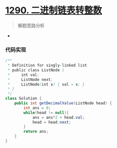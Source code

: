 # [1290. 二进制链表转整数](https://leetcode-cn.com/problems/convert-binary-number-in-a-linked-list-to-integer/)

> 解题思路分析

- 

### 代码实现


~~~java
/**
 * Definition for singly-linked list.
 * public class ListNode {
 *     int val;
 *     ListNode next;
 *     ListNode(int x) { val = x; }
 * }
 */
class Solution {
    public int getDecimalValue(ListNode head) {
        int ans = 0;
        while(head != null){
            ans = ans*2 + head.val;
            head = head.next;
        }
        return ans;
    }
}
~~~

